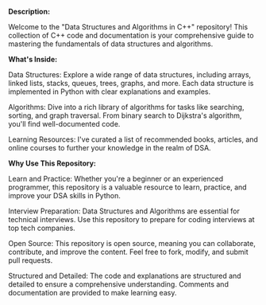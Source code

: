**Description:**

Welcome to the "Data Structures and Algorithms in C++" repository! This collection of C++ code and documentation is your comprehensive guide to mastering the fundamentals of data structures and algorithms.

**What's Inside:**

Data Structures: Explore a wide range of data structures, including arrays, linked lists, stacks, queues, trees, graphs, and more. Each data structure is implemented in Python with clear explanations and examples.

Algorithms: Dive into a rich library of algorithms for tasks like searching, sorting, and graph traversal. From binary search to Dijkstra's algorithm, you'll find well-documented code.

Learning Resources: I've curated a list of recommended books, articles, and online courses to further your knowledge in the realm of DSA.

**Why Use This Repository:**

Learn and Practice: Whether you're a beginner or an experienced programmer, this repository is a valuable resource to learn, practice, and improve your DSA skills in Python.

Interview Preparation: Data Structures and Algorithms are essential for technical interviews. Use this repository to prepare for coding interviews at top tech companies.

Open Source: This repository is open source, meaning you can collaborate, contribute, and improve the content. Feel free to fork, modify, and submit pull requests.

Structured and Detailed: The code and explanations are structured and detailed to ensure a comprehensive understanding. Comments and documentation are provided to make learning easy.

